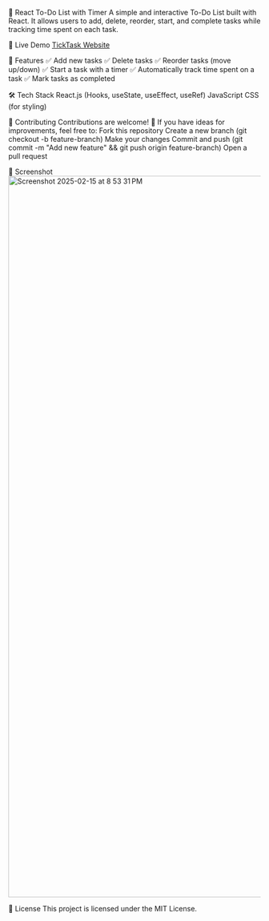 📝 React To-Do List with Timer
A simple and interactive To-Do List built with React. It allows users to add, delete, reorder, start, and complete tasks while tracking time spent on each task.

🎥 Live Demo
<a href="https://rustem-garr.github.io/TickTask/">TickTask Website</a>

🚀 Features
✅ Add new tasks
✅ Delete tasks
✅ Reorder tasks (move up/down)
✅ Start a task with a timer
✅ Automatically track time spent on a task
✅ Mark tasks as completed

🛠️ Tech Stack
React.js (Hooks, useState, useEffect, useRef)
JavaScript 
CSS (for styling)

🤝 Contributing
Contributions are welcome! 🎉 If you have ideas for improvements, feel free to:
Fork this repository
Create a new branch (git checkout -b feature-branch)
Make your changes
Commit and push (git commit -m "Add new feature" && git push origin feature-branch)
Open a pull request

📸 Screenshot
<img width="1440" alt="Screenshot 2025-02-15 at 8 53 31 PM" src="https://github.com/user-attachments/assets/a0c9b360-c59a-402c-afa5-56714edd8237" />

📜 License
This project is licensed under the MIT License.

